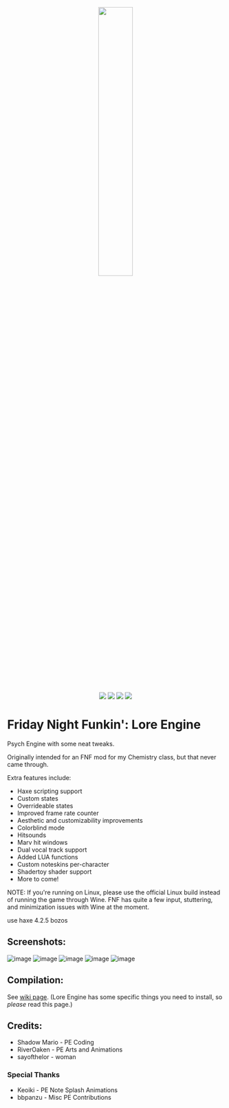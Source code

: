 <div align="center">
    <img src="https://user-images.githubusercontent.com/35895538/184577297-98b08bcc-3144-45a7-b33f-64a11dc3c652.png" width="40%" height="40%"/> 
    <br />
    <br />
    
<img src="https://img.shields.io/github/actions/workflow/status/sayofthelor/lore-engine/main.yml?style=for-the-badge" /> <img src="https://img.shields.io/github/v/release/sayofthelor/lore-engine?style=for-the-badge" /> <img src="https://img.shields.io/github/license/sayofthelor/lore-engine?style=for-the-badge" /> <img src="https://img.shields.io/github/forks/sayofthelor/lore-engine?style=for-the-badge" />
</div>

# Friday Night Funkin': Lore Engine
Psych Engine with some neat tweaks.

Originally intended for an FNF mod for my Chemistry class, but that never came through.

Extra features include:
- Haxe scripting support
- Custom states
- Overrideable states
- Improved frame rate counter
- Aesthetic and customizability improvements
- Colorblind mode
- Hitsounds
- Marv hit windows
- Dual vocal track support
- Added LUA functions
- Custom noteskins per-character
- Shadertoy shader support
- More to come!

NOTE: If you're running on Linux, please use the official Linux build instead of running the game through Wine. FNF has quite a few input, stuttering, and minimization issues with Wine at the moment.

use haxe 4.2.5 bozos

## Screenshots:
![image](https://user-images.githubusercontent.com/35895538/184577088-49f7d70d-56af-4869-9f62-f25df2c396e2.png)
![image](https://user-images.githubusercontent.com/35895538/184577103-2946a3ed-95a8-4924-81f5-e41f36c2537e.png)
![image](https://user-images.githubusercontent.com/35895538/184577215-8128fee2-bfd9-44a2-b2e0-89ad614c06cf.png)
![image](https://user-images.githubusercontent.com/35895538/184577246-28225976-ae3b-48d9-a644-3f5e48ed70da.png)
![image](https://user-images.githubusercontent.com/35895538/184577280-c03ce108-7792-48fa-9430-7aa7e1e0f446.png)


## Compilation:
See [wiki page](https://github.com/sayofthelor/lore-engine/wiki/How-to-compile-Lore-Engine). (Lore Engine has some specific things you need to install, so *please* read this page.)
## Credits:
* Shadow Mario - PE Coding
* RiverOaken - PE Arts and Animations
* sayofthelor - woman
### Special Thanks
* Keoiki - PE Note Splash Animations
* bbpanzu - Misc PE Contributions
